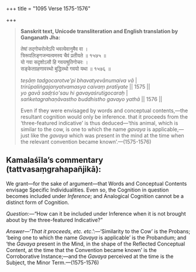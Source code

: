 +++
title = "1095 Verse 1575-1576"

+++
> **Sanskrit text, Unicode transliteration and English translation by Ganganath Jha:** 
>
> तेषां तद्गोचरोत्वेऽपि भवत्येवानुमैव वा ।  
> त्रिरूपलिङ्गजन्यत्वमस्य चैवं प्रतीयते ॥ १५७५ ॥  
> यो गवा सदृशोऽसौ हि गवयश्रुतिगोचरः ।  
> सङ्केतग्रहणावस्थो बुद्धिस्थो गवयो यथा ॥ १५७६ ॥ 
>
> *teṣāṃ tadgocarotve'pi bhavatyevānumaiva vā* \|  
> *trirūpaliṅgajanyatvamasya caivaṃ pratīyate* \|\| 1575 \|\|  
> *yo gavā sadṛśo'sau hi gavayaśrutigocaraḥ* \|  
> *saṅketagrahaṇāvastho buddhistho gavayo yathā* \|\| 1576 \|\| 
>
> Even if they were envisaged by words and conceptual contents,—the resultant cognition would only be inference. that it proceeds from the ‘three-featured indicative’ is thus deduced—‘this animal, which is similar to the cow, is one to which the name *gavaya* is applicable,—just like the *gavaya* which was present in the mind at the time when the relevant convention became known’.—(1575-1576)



## Kamalaśīla’s commentary (tattvasaṃgrahapañjikā):

We grant—for the sake of argument—that Words and Conceptual Contents envisage Specific Individualities. Even so, the Cognition in question becomes included under *Inference*; and Analogical Cognition cannot be a distinct form of Cognition.

*Question*:—“How can it be included under Inference when it is not brought about by the three-featured Indicative?”

*Answer*—‘*That it proceeds, etc. etc*.’:—‘Similarity to the Cow’ is the Probans; ‘being one to which the name *Gavaya* is applicable’ is the Probandum; and ‘the *Gavaya* present in the Mind, in the shape of the Reflected Conceptual Content, at the time that the Convention became known’ is the Corroborative Instance;—and the *Gavaya* perceived at the time is the Subject, the Minor Term.—(1575-1576)


